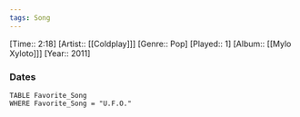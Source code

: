 ```yaml
---
tags: Song  
---
```

[Time:: 2:18]
[Artist:: [[Coldplay]]]
[Genre:: Pop]
[Played:: 1]
[Album:: [[Mylo Xyloto]]]
[Year:: 2011]
### Dates
````dataview
TABLE Favorite_Song
WHERE Favorite_Song = "U.F.O."
````